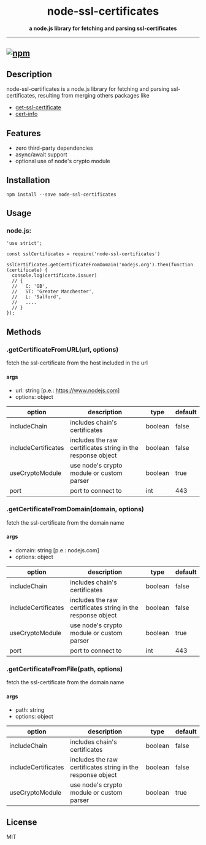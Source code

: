<h1 align="center"> node-ssl-certificates </h1>
<p align="center">
  <b >a node.js library for fetching and parsing ssl-certificates</b>
</p>

<hr/>

[![npm](https://img.shields.io/badge/npm-v0.2.0-blue.svg)](https://www.npmjs.com/package/node-ssl-certificates)
---

## Description
node-ssl-certificates is a node.js library for fetching and parsing ssl-certificates, resulting from merging others packages like

* [get-ssl-certificate](https://www.npmjs.com/package/get-ssl-certificate)  
* [cert-info](https://www.npmjs.com/package/cert-info)  

## Features
  * zero third-party dependencies
  * async/await support
  * optional use of node's crypto module


## Installation

```
npm install --save node-ssl-certificates
```

## Usage

### node.js:

```
'use strict';
 
const sslCertificates = require('node-ssl-certificates')
 
sslCertificates.getCertificateFromDomain('nodejs.org').then(function (certificate) {
  console.log(certificate.issuer)
  // { 
  //   C: 'GB',
  //   ST: 'Greater Manchester',
  //   L: 'Salford',
  //   ....
  // }
});
```

## Methods

### .getCertificateFromURL(url, options)

fetch the ssl-certificate from the host included in the url

#### args

- url: string [p.e.: https://www.nodejs.com]
- options: object

| option| description | type | default |
| --- | ---- | ---- | ---- |
| includeChain | includes chain's certificates | boolean | false |
| includeCertificates | includes the raw certificates string in the response object | boolean | false |
| useCryptoModule | use node's crypto module or custom parser | boolean | true |
| port | port to connect to | int | 443 |

### .getCertificateFromDomain(domain, options)

fetch the ssl-certificate from the domain name

#### args

- domain: string [p.e.: nodejs.com]
- options: object

| option| description | type | default |
| --- | ---- | ---- | ---- |
| includeChain | includes chain's certificates | boolean | false |
| includeCertificates | includes the raw certificates string in the response object | boolean | false |
| useCryptoModule | use node's crypto module or custom parser | boolean | true |
| port | port to connect to | int | 443 |

### .getCertificateFromFile(path, options)

fetch the ssl-certificate from the domain name

#### args

- path: string
- options: object

| option| description | type | default |
| --- | ---- | ---- | ---- |
| includeChain | includes chain's certificates | boolean | false |
| includeCertificates | includes the raw certificates string in the response object | boolean | false |
| useCryptoModule | use node's crypto module or custom parser | boolean | true |

## License

MIT

